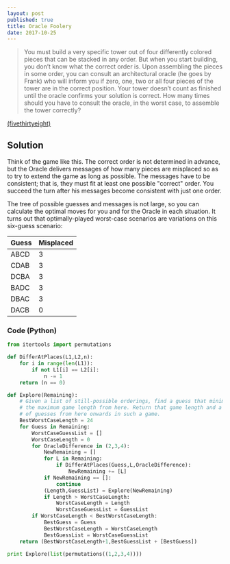 ```yaml
---
layout: post
published: true
title: Oracle Foolery
date: 2017-10-25
---
```


>You must build a very specific tower out of four differently colored pieces that can be stacked in any order. But when you start building, you don’t know what the correct order is. Upon assembling the pieces in some order, you can consult an architectural oracle (he goes by Frank) who will inform you if zero, one, two or all four pieces of the tower are in the correct position. Your tower doesn’t count as finished until the oracle confirms your solution is correct. How many times should you have to consult the oracle, in the worst case, to assemble the tower correctly?

<!--more-->

[(fivethirtyeight)](https://fivethirtyeight.com/features/can-you-please-the-oracle-can-you-escape-the-prison/)

## Solution

Think of the game like this. The correct order is not determined in advance, but the Oracle delivers messages of how many pieces are misplaced so as to try to extend the game as long as possible. The messages have to be consistent; that is, they must fit at least one possible "correct" order. You succeed the turn after his messages become consistent with just one order.

The tree of possible guesses and messages is not large, so you can calculate the optimal moves for you and for the Oracle in each situation.  It turns out that optimally-played worst-case scenarios are variations on this six-guess scenario:

| Guess | Misplaced |
| ----- | --------- |
| ABCD  | 3 |
| CDAB  | 3 |
| DCBA  | 3 |
| BADC  | 3 |
| DBAC  | 3 |
| DACB  | 0 |

### Code (Python)

```python
from itertools import permutations

def DifferAtPlaces(L1,L2,n):
	for i in range(len(L1)):
		if not L1[i] == L2[i]:
			n -= 1
	return (n == 0)

def Explore(Remaining):
	# Given a list of still-possible orderings, find a guess that minimizes 
	# the maximum game length from here. Return that game length and a list
	# of guesses from here onwards in such a game.
	BestWorstCaseLength = 24
	for Guess in Remaining:
		WorstCaseGuessList = []
		WorstCaseLength = 0
		for OracleDifference in (2,3,4):
			NewRemaining = []
			for L in Remaining:
				if DifferAtPlaces(Guess,L,OracleDifference):
					NewRemaining += [L]
			if NewRemaining == []:
				continue
			(Length,GuessList) = Explore(NewRemaining)
			if Length > WorstCaseLength:
				WorstCaseLength = Length
				WorstCaseGuessList = GuessList
		if WorstCaseLength < BestWorstCaseLength:
			BestGuess = Guess
			BestWorstCaseLength = WorstCaseLength
			BestGuessList = WorstCaseGuessList
	return (BestWorstCaseLength+1,BestGuessList + [BestGuess])

print Explore(list(permutations((1,2,3,4))))
```

<br>
